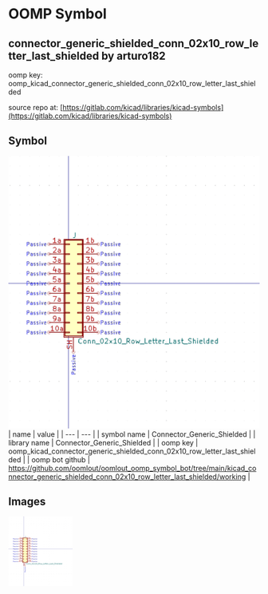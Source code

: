 # OOMP Symbol  
## connector_generic_shielded_conn_02x10_row_letter_last_shielded  by arturo182  
  
oomp key: oomp_kicad_connector_generic_shielded_conn_02x10_row_letter_last_shielded  
  
source repo at: [https://gitlab.com/kicad/libraries/kicad-symbols](https://gitlab.com/kicad/libraries/kicad-symbols)  
## Symbol  
  
[![working.png](working_600.png)](working.png)  
| name | value | 
| --- | --- | 
| symbol name | Connector_Generic_Shielded | 
| library name | Connector_Generic_Shielded | 
| oomp key | oomp_kicad_connector_generic_shielded_conn_02x10_row_letter_last_shielded | 
| oomp bot github | https://github.com/oomlout/oomlout_oomp_symbol_bot/tree/main/kicad_connector_generic_shielded_conn_02x10_row_letter_last_shielded/working | 
## Images  
  
[![working.png](working_140.png)](working.png)  
